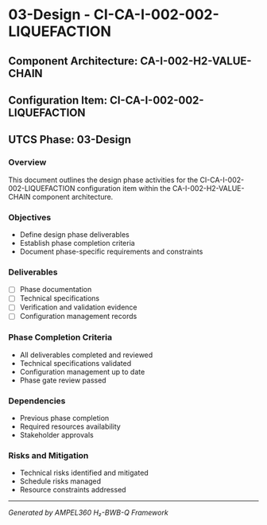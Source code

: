 # 03-Design - CI-CA-I-002-002-LIQUEFACTION

## Component Architecture: CA-I-002-H2-VALUE-CHAIN
## Configuration Item: CI-CA-I-002-002-LIQUEFACTION
## UTCS Phase: 03-Design

### Overview
This document outlines the design phase activities for the CI-CA-I-002-002-LIQUEFACTION configuration item within the CA-I-002-H2-VALUE-CHAIN component architecture.

### Objectives
- Define design phase deliverables
- Establish phase completion criteria
- Document phase-specific requirements and constraints

### Deliverables
- [ ] Phase documentation
- [ ] Technical specifications
- [ ] Verification and validation evidence
- [ ] Configuration management records

### Phase Completion Criteria
- All deliverables completed and reviewed
- Technical specifications validated
- Configuration management up to date
- Phase gate review passed

### Dependencies
- Previous phase completion
- Required resources availability
- Stakeholder approvals

### Risks and Mitigation
- Technical risks identified and mitigated
- Schedule risks managed
- Resource constraints addressed

---
*Generated by AMPEL360 H₂-BWB-Q Framework*
